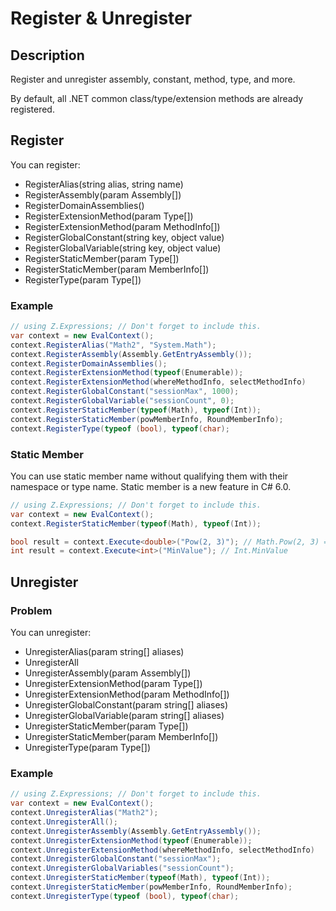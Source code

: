 # Register & Unregister

## Description
Register and unregister assembly, constant, method, type, and more.

By default, all .NET common class/type/extension methods are already registered.

## Register
You can register:

- RegisterAlias(string alias, string name)
- RegisterAssembly(param Assembly[])
- RegisterDomainAssemblies()
- RegisterExtensionMethod(param Type[])
- RegisterExtensionMethod(param MethodInfo[])
- RegisterGlobalConstant(string key, object value)
- RegisterGlobalVariable(string key, object value)
- RegisterStaticMember(param Type[])
- RegisterStaticMember(param MemberInfo[])
- RegisterType(param Type[])

### Example
```csharp
// using Z.Expressions; // Don't forget to include this.
var context = new EvalContext();
context.RegisterAlias("Math2", "System.Math");
context.RegisterAssembly(Assembly.GetEntryAssembly());
context.RegisterDomainAssemblies();
context.RegisterExtensionMethod(typeof(Enumerable));
context.RegisterExtensionMethod(whereMethodInfo, selectMethodInfo)
context.RegisterGlobalConstant("sessionMax", 1000);
context.RegisterGlobalVariable("sessionCount", 0);
context.RegisterStaticMember(typeof(Math), typeof(Int));
context.RegisterStaticMember(powMemberInfo, RoundMemberInfo);
context.RegisterType(typeof (bool), typeof(char);
```

### Static Member
You can use static member name without qualifying them with their namespace or type name. Static member is a new feature in C# 6.0.

```csharp
// using Z.Expressions; // Don't forget to include this.
var context = new EvalContext();
context.RegisterStaticMember(typeof(Math), typeof(Int));

bool result = context.Execute<double>("Pow(2, 3)"); // Math.Pow(2, 3) = 8"
int result = context.Execute<int>("MinValue"); // Int.MinValue
```

## Unregister
### Problem
You can unregister: 

- UnregisterAlias(param string[] aliases)
- UnregisterAll
- UnregisterAssembly(param Assembly[])
- UnregisterExtensionMethod(param Type[])
- UnregisterExtensionMethod(param MethodInfo[])
- UnregisterGlobalConstant(param string[] aliases)
- UnregisterGlobalVariable(param string[] aliases)
- UnregisterStaticMember(param Type[])
- UnregisterStaticMember(param MemberInfo[])
- UnregisterType(param Type[])

### Example
```csharp
// using Z.Expressions; // Don't forget to include this.
var context = new EvalContext();
context.UnregisterAlias("Math2");
context.UnregisterAll();
context.UnregisterAssembly(Assembly.GetEntryAssembly());
context.UnregisterExtensionMethod(typeof(Enumerable));
context.UnregisterExtensionMethod(whereMethodInfo, selectMethodInfo)
context.UnregisterGlobalConstant("sessionMax");
context.UnregisterGlobalVariables("sessionCount");
context.UnregisterStaticMember(typeof(Math), typeof(Int));
context.UnregisterStaticMember(powMemberInfo, RoundMemberInfo);
context.UnregisterType(typeof (bool), typeof(char);
```
